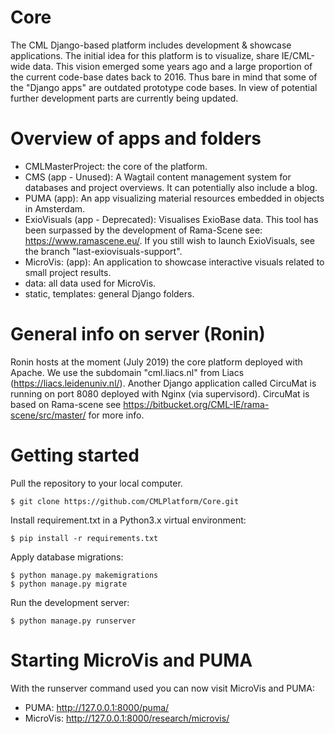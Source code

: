 # Core
The CML Django-based platform includes development & showcase applications. 
The initial idea for this platform is to visualize, share IE/CML-wide data. This vision emerged some years ago and a large proportion of the current code-base dates back to 2016.
Thus bare in mind that some of the "Django apps" are outdated prototype code bases. In view of potential further development parts are currently being updated.

# Overview of apps and folders
* CMLMasterProject: the core of the platform.
* CMS (app - Unused): A Wagtail content management system for databases and project overviews. It can potentially also include a blog.
* PUMA (app): An app visualizing material resources embedded in objects in Amsterdam.
* ExioVisuals (app - Deprecated): Visualises ExioBase data. This tool has been surpassed by the development of Rama-Scene see: https://www.ramascene.eu/. If you still wish to launch ExioVisuals, see the branch "last-exiovisuals-support".
* MicroVis: (app): An application to showcase interactive visuals related to small project results.
* data:  all data used for MicroVis.
* static, templates: general Django folders.

# General info on server (Ronin)
Ronin hosts at the moment (July 2019) the core platform deployed with Apache. We use the subdomain "cml.liacs.nl" from Liacs (https://liacs.leidenuniv.nl/). Another Django application called CircuMat is running 
on port 8080 deployed with Nginx (via supervisord). CircuMat is based on Rama-scene see https://bitbucket.org/CML-IE/rama-scene/src/master/ for more info.

# Getting started
Pull the repository to your local computer.
```
$ git clone https://github.com/CMLPlatform/Core.git
```
Install requirement.txt in a Python3.x virtual environment:
```
$ pip install -r requirements.txt 
```
Apply database migrations:
```
$ python manage.py makemigrations
$ python manage.py migrate
```
Run the development server:
```
$ python manage.py runserver
```


# Starting MicroVis and PUMA 
With the runserver command used you can now visit MicroVis and PUMA:
* PUMA: http://127.0.0.1:8000/puma/
* MicroVis: http://127.0.0.1:8000/research/microvis/